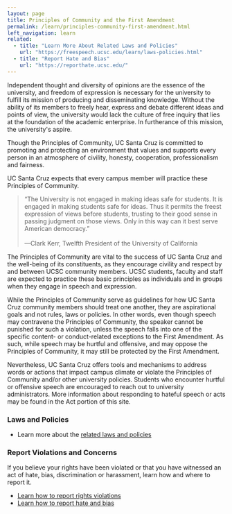 ```yaml
---
layout: page
title: Principles of Community and the First Amendment
permalink: /learn/principles-community-first-amendment.html
left_navigation: learn
related:
  - title: "Learn More About Related Laws and Policies"
    url: "https://freespeech.ucsc.edu/learn/laws-policies.html"
  - title: "Report Hate and Bias"
    url: "https://reporthate.ucsc.edu/"
---
```


Independent thought and diversity of opinions are the essence of the university, and freedom of expression is necessary for the university to fulfill its mission of producing and disseminating knowledge. Without the ability of its members to freely hear, express and debate different ideas and points of view, the university would lack the culture of free inquiry that lies at the foundation of the academic enterprise. In furtherance of this mission, the university's aspire.

Though the Principles of Community, UC Santa Cruz is committed to promoting and protecting an environment that values and supports every person in an atmosphere of civility, honesty, cooperation, professionalism and fairness.

UC Santa Cruz expects that every campus member will practice these Principles of Community.

>“The University is not engaged in making ideas safe for students. It is engaged in making students safe for ideas. Thus it permits the freest expression of views before students, trusting to their good sense in passing judgment on those views. Only in this way can it best serve American democracy.” <br/><br/>
—Clark Kerr, Twelfth President of the University of California

The Principles of Community are vital to the success of UC Santa Cruz and the well-being of its constituents, as they encourage civility and respect by and between UCSC community members. UCSC students, faculty and staff are expected to practice these basic principles as individuals and in groups when they engage in speech and expression.

While the Principles of Community serve as guidelines for how UC Santa Cruz community members should treat one another, they are aspirational goals and not rules, laws or policies. In other words, even though speech may contravene the Principles of Community, the speaker cannot be punished for such a violation, unless the speech falls into one of the specific content- or conduct-related exceptions to the First Amendment. As such, while speech may be hurtful and offensive, and may oppose the Principles of Community, it may still be protected by the First Amendment.

Nevertheless, UC Santa Cruz offers tools and mechanisms to address words or actions that impact campus climate or violate the Principles of Community and/or other university policies. Students who encounter hurtful or offensive speech are encouraged to reach out to university administrators. More information about responding to hateful speech or acts may be found in the Act portion of this site.

### Laws and Policies

- Learn more about the [related laws and policies](https://freespeech.ucsc.edu/learn/laws-policies.html)

### Report Violations and Concerns

If you believe your rights have been violated or that you have witnessed an act of hate, bias, discrimination or harassment, learn how and where to report it.

- [Learn how to report rights violations](https://help.ucsc.edu)
- [Learn how to report hate and bias](https://reporthate.ucsc.edu/)







